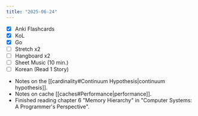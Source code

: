 ```yaml
---
title: "2025-06-24"
---
```


- [x] Anki Flashcards
- [x] KoL
- [x] Go
- [ ] Stretch x2
- [ ] Hangboard x2
- [ ] Sheet Music (10 min.)
- [ ] Korean (Read 1 Story)

* Notes on the [[cardinality#Continuum Hypothesis|continuum hypothesis]].
* Notes on cache [[caches#Performance|performance]].
* Finished reading chapter 6 "Memory Hierarchy" in "Computer Systems: A Programmer's Perspective".